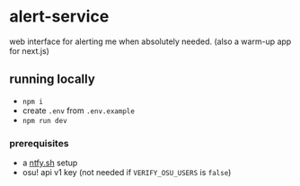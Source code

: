 # alert-service

web interface for alerting me when absolutely needed. (also a warm-up app for next.js)

## running locally

-   `npm i`
-   create `.env` from `.env.example`
-   `npm run dev`

### prerequisites

-   a [ntfy.sh](https://ntfy.sh/) setup
-   osu! api v1 key (not needed if `VERIFY_OSU_USERS` is `false`)
